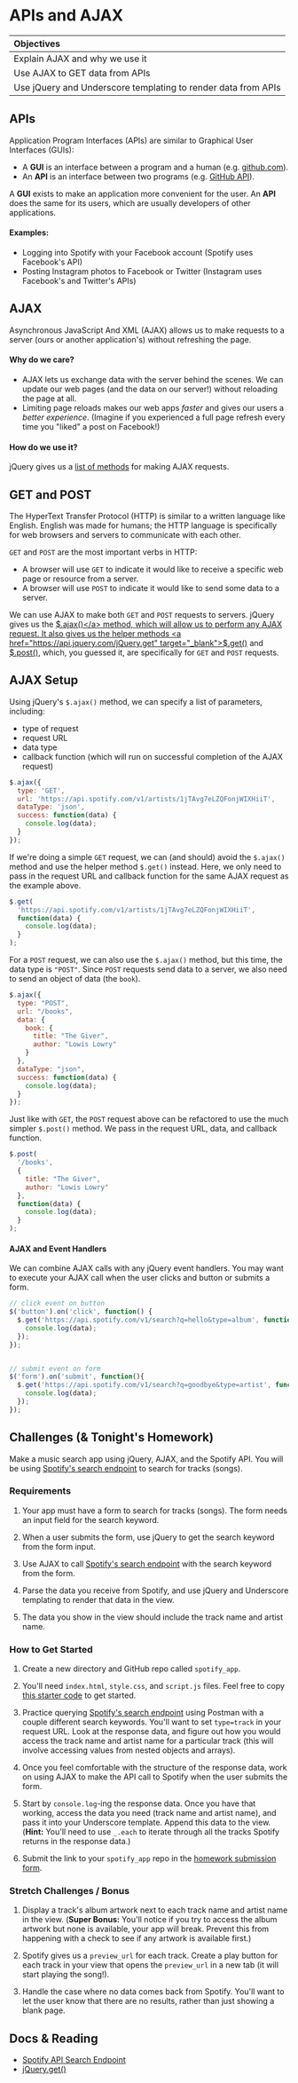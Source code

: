 # APIs and AJAX
| Objectives |
| :--- |
| Explain AJAX and why we use it |
| Use AJAX to GET data from APIs |
| Use jQuery and Underscore templating to render data from APIs |

## APIs

Application Program Interfaces (APIs) are similar to Graphical User Interfaces (GUIs):
  * A **GUI** is an interface between a program and a human (e.g. <a href="https://github.com/" target="_blank">github.com</a>).
  * An **API** is an interface between two programs (e.g. <a href="https://developer.github.com/v3" target="_blank">GitHub API</a>).

A **GUI** exists to make an application more convenient for the user. An **API** does the same for its users, which are usually developers of other applications.

#### Examples:

* Logging into Spotify with your Facebook account (Spotify uses Facebook's API)
* Posting Instagram photos to Facebook or Twitter (Instagram uses Facebook's and Twitter's APIs)

## AJAX

Asynchronous JavaScript And XML (AJAX) allows us to make requests to a server (ours or another application's) without refreshing the page.

#### Why do we care?

* AJAX lets us exchange data with the server behind the scenes. We can update our web pages (and the data on our server!) without reloading the page at all.
* Limiting page reloads makes our web apps *faster* and gives our users a *better experience*. (Imagine if you experienced a full page refresh every time you "liked" a post on Facebook!)

#### How do we use it?

jQuery gives us a <a href="https://api.jquery.com/category/ajax" target="_blank">list of methods</a> for making AJAX requests.

## GET and POST

The HyperText Transfer Protocol (HTTP) is similar to a written language like English.
English was made for humans; the HTTP language is specifically for web browsers and servers to communicate with each other.

`GET` and `POST` are the most important verbs in HTTP:

  * A browser will use `GET` to indicate it would like to receive a specific web page or resource from a server.
  * A browser will use `POST` to indicate it would like to send some data to a server.

We can use AJAX to make both `GET` and `POST` requests to servers. jQuery gives us the <a href="https://api.jquery.com/jQuery.ajax" target="_blank">$.ajax()</a> method, which will allow us to perform any AJAX request. It also gives us the helper methods <a href="https://api.jquery.com/jQuery.get" target="_blank">$.get()</a> and <a href="https://api.jquery.com/jQuery.post" target="_blank">$.post()</a>, which, you guessed it, are specifically for `GET` and `POST` requests.

## AJAX Setup

Using jQuery's `$.ajax()` method, we can specify a list of parameters, including:

* type of request
* request URL
* data type
* callback function (which will run on successful completion of the AJAX request)

```js
$.ajax({
  type: 'GET',
  url: 'https://api.spotify.com/v1/artists/1jTAvg7eLZQFonjWIXHiiT',
  dataType: 'json',
  success: function(data) {
    console.log(data);
  }
});
```

If we're doing a simple `GET` request, we can (and should) avoid the `$.ajax()` method and use the helper method `$.get()` instead. Here, we only need to pass in the request URL and callback function for the same AJAX request as the example above.

```js
$.get(
  'https://api.spotify.com/v1/artists/1jTAvg7eLZQFonjWIXHiiT',
  function(data) {
    console.log(data);
  }
);
```

For a `POST` request, we can also use the `$.ajax()` method, but this time, the data type is `"POST"`. Since `POST` requests send data to a server, we also need to send an object of data (the `book`).

```js
$.ajax({
  type: "POST",
  url: "/books",
  data: {
    book: {
      title: "The Giver",
      author: "Lowis Lowry"
    }
  },
  dataType: "json",
  success: function(data) {
    console.log(data);
  }
});
```

Just like with `GET`, the `POST` request above can be refactored to use the much simpler `$.post()` method. We pass in the request URL, data, and callback function.

```js
$.post(
  '/books',
  {
    title: "The Giver",
    author: "Lowis Lowry"
  },
  function(data) {
    console.log(data);
  }
);
```

#### AJAX and Event Handlers

We can combine AJAX calls with any jQuery event handlers. You may want to execute your AJAX call when the user clicks and button or submits a form.

```js
// click event on button
$('button').on('click', function() {
  $.get('https://api.spotify.com/v1/search?q=hello&type=album', function(data) {
    console.log(data);
  });
});


// submit event on form
$('form').on('submit', function(){
  $.get('https://api.spotify.com/v1/search?q=goodbye&type=artist', function(data) {
    console.log(data);
  });
});
```

## Challenges (& Tonight's Homework)

Make a music search app using jQuery, AJAX, and the Spotify API. You will be using <a href="https://developer.spotify.com/web-api/search-item" target="_blank">Spotify's search endpoint</a> to search for tracks (songs).

### Requirements

1. Your app must have a form to search for tracks (songs). The form needs an input field for the search keyword.

2. When a user submits the form, use jQuery to get the search keyword from the form input.

3. Use AJAX to call <a href="https://developer.spotify.com/web-api/search-item" target="_blank">Spotify's search endpoint</a> with the search keyword from the form.

4. Parse the data you receive from Spotify, and use jQuery and Underscore templating to render that data in the view.

5. The data you show in the view should include the track name and artist name.

### How to Get Started

1. Create a new directory and GitHub repo called `spotify_app`.

2. You'll need `index.html`, `style.css`, and `script.js` files. Feel free to copy <a href="spotify_app" target="_blank">this starter code</a> to get started.

3. Practice querying <a href="https://developer.spotify.com/web-api/search-item" target="_blank">Spotify's search endpoint</a> using Postman with a couple different search keywords. You'll want to set `type=track` in your request URL. Look at the response data, and figure out how you would access the track name and artist name for a particular track (this will involve accessing values from nested objects and arrays).

4. Once you feel comfortable with the structure of the response data, work on using AJAX to make the API call to Spotify when the user submits the form.

5. Start by `console.log`-ing the response data. Once you have that working, access the data you need (track name and artist name), and pass it into your Underscore template. Append this data to the view. (**Hint:** You'll need to use `_.each` to iterate through all the tracks Spotify returns in the response data.)

6. Submit the link to your `spotify_app` repo in the <a href="https://docs.google.com/a/generalassemb.ly/forms/d/14rNXnDaq5X5Rvda-1BRZCl9YmkOoZzf7oxGBEZG_YJE/viewform" target="_blank">homework submission form</a>.

### Stretch Challenges / Bonus

1. Display a track's album artwork next to each track name and artist name in the view. (**Super Bonus:** You'll notice if you try to access the album artwork but none is available, your app will break. Prevent this from happening with a check to see if any artwork is available first.)

2. Spotify gives us a `preview_url` for each track. Create a play button for each track in your view that opens the `preview_url` in a new tab (it will start playing the song!).

3. Handle the case where no data comes back from Spotify. You'll want to let the user know that there are no results, rather than just showing a blank page.

## Docs & Reading

* <a href="https://developer.spotify.com/web-api/search-item" target="_blank">Spotify API Search Endpoint</a>
* <a href="https://api.jquery.com/jquery.get" target="_blank">jQuery.get()</a>

